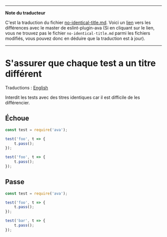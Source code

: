 ___
**Note du traducteur**

C'est la traduction du fichier [no-identical-title.md](https://github.com/avajs/eslint-plugin-ava/blob/main/docs/rules/no-identical-title.md). Voici un [lien](https://github.com/avajs/eslint-plugin-ava/compare/dee1802d39e22aec0915d5067062356f5abfbd84...main#diff-6d716ac64f662c61633a212f113b741efe1087433d172d6b5069ed9795cbeae2) vers les différences avec le master de eslint-plugin-ava (Si en cliquant sur le lien, vous ne trouvez pas le fichier `no-identical-title.md` parmi les fichiers modifiés, vous pouvez donc en déduire que la traduction est à jour).
___
# S'assurer que chaque test a un titre différent

Traductions : [English](https://github.com/avajs/eslint-plugin-ava/blob/main/docs/rules/no-identical-title.md)

Interdit les tests avec des titres identiques car il est difficile de les différencier.

## Échoue

```js
const test = require('ava');

test('foo', t => {
	t.pass();
});

test('foo', t => {
	t.pass();
});
```

## Passe

```js
const test = require('ava');

test('foo', t => {
	t.pass();
});

test('bar', t => {
	t.pass();
});
```
